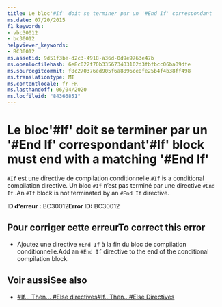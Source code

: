 ```yaml
---
title: Le bloc'#If' doit se terminer par un '#End If' correspondant
ms.date: 07/20/2015
f1_keywords:
- vbc30012
- bc30012
helpviewer_keywords:
- BC30012
ms.assetid: 9d51f3be-d2c3-4918-a36d-0d9e9763e47b
ms.openlocfilehash: 6e8c022f70b335673403102d3fbfbcc06ba09dfe
ms.sourcegitcommit: f8c270376ed905f6a8896ce0fe25b4f4b38ff498
ms.translationtype: MT
ms.contentlocale: fr-FR
ms.lasthandoff: 06/04/2020
ms.locfileid: "84366851"
---
```

# <a name="if-block-must-end-with-a-matching-end-if"></a><span data-ttu-id="35b0b-102">Le bloc'#If' doit se terminer par un '#End If' correspondant</span><span class="sxs-lookup"><span data-stu-id="35b0b-102">'#If' block must end with a matching '#End If'</span></span>
<span data-ttu-id="35b0b-103">`#If` est une directive de compilation conditionnelle.</span><span class="sxs-lookup"><span data-stu-id="35b0b-103">`#If` is a conditional compilation directive.</span></span> <span data-ttu-id="35b0b-104">Un bloc `#If` n’est pas terminé par une directive `#End If` .</span><span class="sxs-lookup"><span data-stu-id="35b0b-104">An `#If` block is not terminated by an `#End If` directive.</span></span>  
  
 <span data-ttu-id="35b0b-105">**ID d’erreur :** BC30012</span><span class="sxs-lookup"><span data-stu-id="35b0b-105">**Error ID:** BC30012</span></span>  
  
## <a name="to-correct-this-error"></a><span data-ttu-id="35b0b-106">Pour corriger cette erreur</span><span class="sxs-lookup"><span data-stu-id="35b0b-106">To correct this error</span></span>  
  
- <span data-ttu-id="35b0b-107">Ajoutez une directive `#End If` à la fin du bloc de compilation conditionnelle.</span><span class="sxs-lookup"><span data-stu-id="35b0b-107">Add an `#End If` directive to the end of the conditional compilation block.</span></span>  
  
## <a name="see-also"></a><span data-ttu-id="35b0b-108">Voir aussi</span><span class="sxs-lookup"><span data-stu-id="35b0b-108">See also</span></span>

- [<span data-ttu-id="35b0b-109">#If... Then... #Else directives</span><span class="sxs-lookup"><span data-stu-id="35b0b-109">#If...Then...#Else Directives</span></span>](../language-reference/directives/if-then-else-directives.md)
